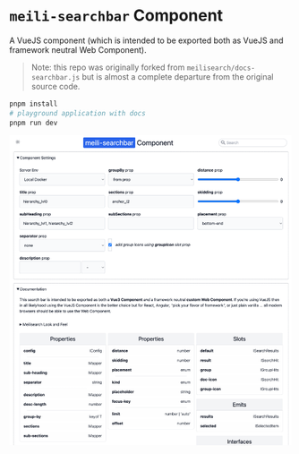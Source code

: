 # `meili-searchbar` Component

A VueJS component (which is intended to be exported both as VueJS and framework neutral Web Component).

> Note: this repo was originally forked from `meilisearch/docs-searchbar.js` but is almost a complete departure from the original source code.

```bash
pnpm install
# playground application with docs
pnpm run dev
```

![docs-playground screenshot](public/docs-playground.png)